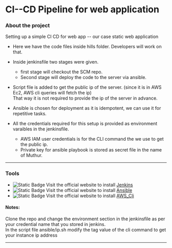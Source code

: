 # CI--CD Pipeline for web application

### About the project


Setting up a simple CI CD for web app -- our case static web application

- Here we have the code files inside hills folder. Developers will work on that.

- Inside jenkinsfile two stages were given.
   - first stage will checkout the SCM repo.
   - Second stage will deploy the code to the server via ansible.  


- Script file is added to get the public ip of the server. (since it 
  is in AWS Ec2, AWS cli queries will fetch the ip)   
  That way it is not required to provide 
  the ip of the server in advance.

- Ansible is chosen for deployment as it is idempotent, we can use it for repetitive tasks.

- All the credentials required for this setup is provided as environment varaibles in the jenkinsfile.
   
   - AWS IAM user credentials is for the CLI command the we use to get the public ip.
   - Private key for ansible playbook is stored as secret file in the name of Muthur.


***

### Tools
 - ![Static Badge](https://img.shields.io/badge/jenkins-2.401.3-green)
 Visit the official website to install [Jenkins][def]
 - ![Static Badge](https://img.shields.io/badge/ansible-2.10.8-green)
 Visit the official website to install [Ansible][def1]
 - ![Static Badge](https://img.shields.io/badge/aws_cli-2.13.7-green)
 Visit the official website to install [AWS_Cli][def2]

 #### Notes:

 Clone the repo and change the environment section in the jenkinsfile as per your credential name that you stored in jenkins.   
 In the script file ansible/ip.sh  modify the tag value of the cli command to get your instance ip address


 ***





[def]: https://www.jenkins.io/download/
[def1]: https://docs.ansible.com/ansible/latest/installation_guide/installation_distros.html
[def2]: https://docs.aws.amazon.com/cli/latest/userguide/getting-started-install.html